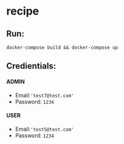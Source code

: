 # recipe

## Run: 
`docker-compose build && docker-compose up`

## Credientials:
#### ADMIN
* Email:`'test7@test.com'`
* Password: `1234`

#### USER
* Email:`'test5@test.com'`
* Password: `1234`
